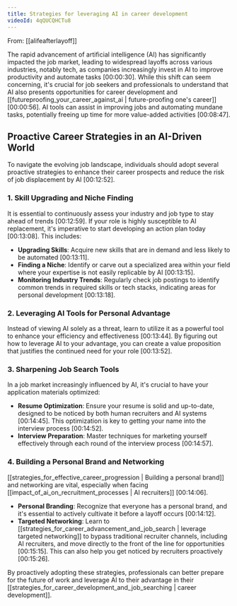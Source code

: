 ```yaml
---
title: Strategies for leveraging AI in career development
videoId: 4qQUCQHCTu8
---
```


From: [[alifeafterlayoff]] <br/> 

The rapid advancement of artificial intelligence (AI) has significantly impacted the job market, leading to widespread layoffs across various industries, notably tech, as companies increasingly invest in AI to improve productivity and automate tasks <a class="yt-timestamp" data-t="00:00:30">[00:00:30]</a>. While this shift can seem concerning, it's crucial for job seekers and professionals to understand that AI also presents opportunities for career development and [[futureproofing_your_career_against_ai | future-proofing one's career]] <a class="yt-timestamp" data-t="00:00:56">[00:00:56]</a>. AI tools can assist in improving jobs and automating mundane tasks, potentially freeing up time for more value-added activities <a class="yt-timestamp" data-t="00:08:47">[00:08:47]</a>.

## Proactive Career Strategies in an AI-Driven World

To navigate the evolving job landscape, individuals should adopt several proactive strategies to enhance their career prospects and reduce the risk of job displacement by AI <a class="yt-timestamp" data-t="00:12:52">[00:12:52]</a>.

### 1. Skill Upgrading and Niche Finding

It is essential to continuously assess your industry and job type to stay ahead of trends <a class="yt-timestamp" data-t="00:12:59">[00:12:59]</a>. If your role is highly susceptible to AI replacement, it's imperative to start developing an action plan today <a class="yt-timestamp" data-t="00:13:08">[00:13:08]</a>. This includes:
*   **Upgrading Skills**: Acquire new skills that are in demand and less likely to be automated <a class="yt-timestamp" data-t="00:13:11">[00:13:11]</a>.
*   **Finding a Niche**: Identify or carve out a specialized area within your field where your expertise is not easily replicable by AI <a class="yt-timestamp" data-t="00:13:15">[00:13:15]</a>.
*   **Monitoring Industry Trends**: Regularly check job postings to identify common trends in required skills or tech stacks, indicating areas for personal development <a class="yt-timestamp" data-t="00:13:18">[00:13:18]</a>.

### 2. Leveraging AI Tools for Personal Advantage

Instead of viewing AI solely as a threat, learn to utilize it as a powerful tool to enhance your efficiency and effectiveness <a class="yt-timestamp" data-t="00:13:44">[00:13:44]</a>. By figuring out how to leverage AI to your advantage, you can create a value proposition that justifies the continued need for your role <a class="yt-timestamp" data-t="00:13:52">[00:13:52]</a>.

### 3. Sharpening Job Search Tools

In a job market increasingly influenced by AI, it's crucial to have your application materials optimized:
*   **Resume Optimization**: Ensure your resume is solid and up-to-date, designed to be noticed by both human recruiters and AI systems <a class="yt-timestamp" data-t="00:14:45">[00:14:45]</a>. This optimization is key to getting your name into the interview process <a class="yt-timestamp" data-t="00:14:52">[00:14:52]</a>.
*   **Interview Preparation**: Master techniques for marketing yourself effectively through each round of the interview process <a class="yt-timestamp" data-t="00:14:57">[00:14:57]</a>.

### 4. Building a Personal Brand and Networking

[[strategies_for_effective_career_progression | Building a personal brand]] and networking are vital, especially when facing [[impact_of_ai_on_recruitment_processes | AI recruiters]] <a class="yt-timestamp" data-t="00:14:06">[00:14:06]</a>.
*   **Personal Branding**: Recognize that everyone has a personal brand, and it's essential to actively cultivate it before a layoff occurs <a class="yt-timestamp" data-t="00:14:12">[00:14:12]</a>.
*   **Targeted Networking**: Learn to [[strategies_for_career_advancement_and_job_search | leverage targeted networking]] to bypass traditional recruiter channels, including AI recruiters, and move directly to the front of the line for opportunities <a class="yt-timestamp" data-t="00:15:15">[00:15:15]</a>. This can also help you get noticed by recruiters proactively <a class="yt-timestamp" data-t="00:15:26">[00:15:26]</a>.

By proactively adopting these strategies, professionals can better prepare for the future of work and leverage AI to their advantage in their [[strategies_for_career_development_and_job_searching | career development]].